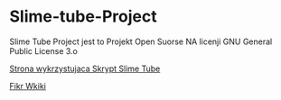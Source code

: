 # Slime-tube-Project


Slime Tube Project jest to Projekt Open Suorse NA licenji GNU General Public License 3.o


<a href="https://slime-tube.ct8.pl/tube/">Strona wykrzystujaca Skrypt Slime Tube</a>


<a href="http://xatom-news.ct8.pl/mediawiki-1.31.7/index.php?title=Strona_g%C5%82%C3%B3wna">Fikr Wkiki</a>
